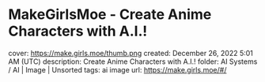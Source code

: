 # MakeGirlsMoe - Create Anime Characters with A.I.!

cover: https://make.girls.moe/thumb.png
created: December 26, 2022 5:01 AM (UTC)
description: Create Anime Characters with A.I.!
folder: AI Systems / AI | Image | Unsorted
tags: ai image
url: https://make.girls.moe/#/